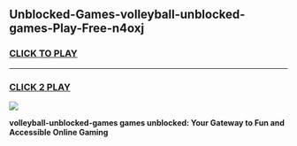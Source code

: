 
## Unblocked-Games-volleyball-unblocked-games-Play-Free-n4oxj
<h3>
<a href="https://premium76.site?title=volleyball-unblocked-games&ref=20M">CLICK TO PLAY</a></h3>
<hr>

<h3>
<a href="https://premium76.site?title=volleyball-unblocked-games&ref=20M">CLICK 2 PLAY</a>
  
</h3>

<a href="https://premium76.site?title=volleyball-unblocked-games&ref=19M"><img src="https://clearcache.store/games.png"></a>


**volleyball-unblocked-games games unblocked: Your Gateway to Fun and Accessible Online Gaming**

